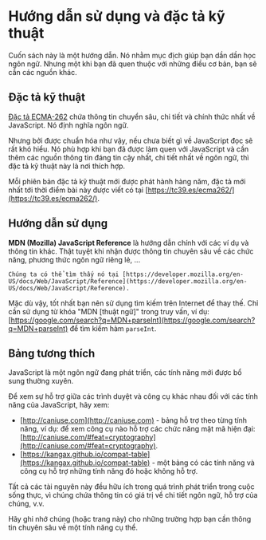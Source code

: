 # Hướng dẫn sử dụng và đặc tả kỹ thuật

Cuốn sách này là một hướng dẫn. Nó nhằm mục địch giúp bạn dần dần học ngôn ngữ. Nhưng một khi bạn đã quen thuộc với những điều cơ bản, bạn sẽ cần các nguồn khác.

## Đặc tả kỹ thuật

[Đặc tả ECMA-262](https://www.ecma-international.org/publications/standards/Ecma-262.htm) chứa thông tin chuyển sâu, chi tiết và chính thức nhất về JavaScript. Nó định nghĩa ngôn ngữ.

Nhưng bởi được chuẩn hóa như vậy, nếu chưa biết gì về JavaScript đọc sẽ rất khó hiểu. Nó phù hợp khi bạn đã được làm quen với JavaScript và cần thêm các nguồn thông tin đáng tin cậy nhất, chi tiết nhất về ngôn ngữ, thì đặc tả kỹ thuật này là nơi thích hợp.

Mỗi phiên bản đặc tả kỹ thuật mới được phát hành hàng năm, đặc tả mới nhất tới thời điểm bài này được viết có tại [https://tc39.es/ecma262/](https://tc39.es/ecma262/).

## Hướng dẫn sử dụng

**MDN (Mozilla) JavaScript Reference** là hướng dẫn chính với các ví dụ và thông tin khác. Thật tuyệt khi nhận được thông tin chuyên sâu về các chức năng, phương thức ngôn ngữ riêng lẻ, ...

    Chúng ta có thể tìm thấy nó tại [https://developer.mozilla.org/en-US/docs/Web/JavaScript/Reference](https://developer.mozilla.org/en-US/docs/Web/JavaScript/Reference).

Mặc dù vậy, tốt nhất bạn nên sử dụng tìm kiếm trên Internet để thay thế. Chỉ cần sử dụng từ khóa "MDN [thuật ngữ]" trong truy vấn, ví dụ: [https://google.com/search?q=MDN+parseInt](https://google.com/search?q=MDN+parseInt) để tìm kiếm hàm `parseInt`.

## Bảng tương thích

JavaScript là một ngôn ngữ đang phát triển, các tính năng mới được bổ sung thường xuyên.

Để xem sự hỗ trợ giữa các trình duyệt và công cụ khác nhau đối với các tính năng của JavaScript, hãy xem:

- [http://caniuse.com](http://caniuse.com) - bảng hỗ trợ theo từng tính năng, ví dụ: để xem công cụ nào hỗ trợ các chức năng mật mã hiện đại: [http://caniuse.com/#feat=cryptography](http://caniuse.com/#feat=cryptography).
- [https://kangax.github.io/compat-table](https://kangax.github.io/compat-table) - một bảng có các tính năng và công cụ hỗ trợ những tính năng đó hoặc không hỗ trợ.

Tất cả các tài nguyên này đều hữu ích trong quá trình phát triển trong cuộc sống thực, vì chúng chứa thông tin có giá trị về chi tiết ngôn ngữ, hỗ trợ của chúng, v.v.

Hãy ghi nhớ chúng (hoặc trang này) cho những trường hợp bạn cần thông tin chuyên sâu về một tính năng cụ thể.